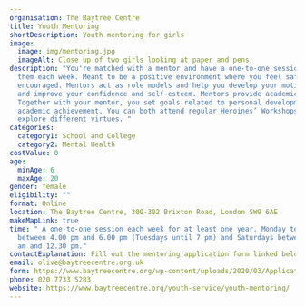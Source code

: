 ```yaml
---
organisation: The Baytree Centre
title: Youth Mentoring
shortDescription: Youth mentoring for girls
image:
  image: img/mentoring.jpg
  imageAlt: Close up of two girls looking at paper and pens
description: "You're matched with a mentor and have a one-to-one session with
  them each week. Meant to be a positive environment where you feel safe and
  encouraged. Mentors act as role models and help you develop your motivation
  and improve your confidence and self-esteem. Mentors provide academic support.
  Together with your mentor, you set goals related to personal development and
  academic achievement. You can both attend regular Heroines’ Workshops which
  explore different virtues. "
categories:
  category1: School and College
  category2: Mental Health
costValue: 0
age:
  minAge: 6
  maxAge: 20
gender: female
eligibility: ""
format: Online
location: The Baytree Centre, 300-302 Brixton Road, London SW9 6AE
makeMapLink: true
time: " A one-to-one session each week for at least one year. Monday to Thursday
  between 4.00 pm and 6.00 pm (Tuesdays until 7 pm) and Saturdays between 10.00
  am and 12.30 pm."
contactExplanation: Fill out the mentoring application form linked below.
email: olive@baytreecentre.org.uk
form: https://www.baytreecentre.org/wp-content/uploads/2020/03/Application-form-for-Youth-Mentoring-2.pdf
phone: 020 7733 5283
website: https://www.baytreecentre.org/youth-service/youth-mentoring/
---
```


